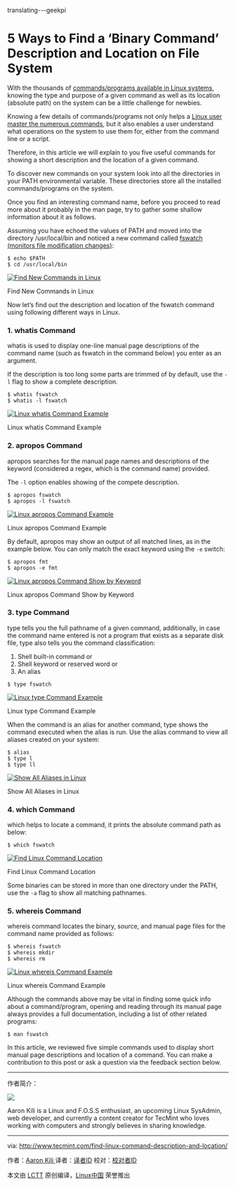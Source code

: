 translating---geekpi

5 Ways to Find a ‘Binary Command’ Description and Location on File System
============================================================

With the thousands of [commands/programs available in Linux systems][1], knowing the type and purpose of a given command as well as its location (absolute path) on the system can be a little challenge for newbies.

Knowing a few details of commands/programs not only helps a [Linux user master the numerous commands][2], but it also enables a user understand what operations on the system to use them for, either from the command line or a script.

Therefore, in this article we will explain to you five useful commands for showing a short description and the location of a given command.

To discover new commands on your system look into all the directories in your PATH environmental variable. These directories store all the installed commands/programs on the system.

Once you find an interesting command name, before you proceed to read more about it probably in the man page, try to gather some shallow information about it as follows.

Assuming you have echoed the values of PATH and moved into the directory /usr/local/bin and noticed a new command called [fswatch (monitors file modification changes)][3]:

```
$ echo $PATH
$ cd /usr/local/bin
```
[
 ![Find New Commands in Linux](http://www.tecmint.com/wp-content/uploads/2017/01/Find-New-Commands-in-Linux.png) 
][4]

Find New Commands in Linux

Now let’s find out the description and location of the fswatch command using following different ways in Linux.

### 1\. whatis Command

whatis is used to display one-line manual page descriptions of the command name (such as fswatch in the command below) you enter as an argument.

If the description is too long some parts are trimmed of by default, use the `-l` flag to show a complete description.

```
$ whatis fswatch
$ whatis -l fswatch
```
[
 ![Linux whatis Command Example](http://www.tecmint.com/wp-content/uploads/2017/01/Whatis-Command-Example.png) 
][5]

Linux whatis Command Example

### 2\. apropos Command

apropos searches for the manual page names and descriptions of the keyword (considered a regex, which is the command name) provided.

The `-l` option enables showing of the compete description.

```
$ apropos fswatch 
$ apropos -l fswatch
```
[
 ![Linux apropos Command Example](http://www.tecmint.com/wp-content/uploads/2017/01/Linux-apropos-Command-Example.png) 
][6]

Linux apropos Command Example

By default, apropos may show an output of all matched lines, as in the example below. You can only match the exact keyword using the `-e` switch:

```
$ apropos fmt
$ apropos -e fmt
```
[
 ![Linux apropos Command Show by Keyword](http://www.tecmint.com/wp-content/uploads/2017/01/Linux-apropos-Command-Keyword-Example.png) 
][7]

Linux apropos Command Show by Keyword

### 3\. type Command

type tells you the full pathname of a given command, additionally, in case the command name entered is not a program that exists as a separate disk file, type also tells you the command classification:

1.  Shell built-in command or
2.  Shell keyword or reserved word or
3.  An alias

```
$ type fswatch 
```
[
 ![Linux type Command Example](http://www.tecmint.com/wp-content/uploads/2017/01/Linux-type-Command-Example.png) 
][8]

Linux type Command Example

When the command is an alias for another command, type shows the command executed when the alias is run. Use the alias command to view all aliases created on your system:

```
$ alias
$ type l
$ type ll
```
[
 ![Show All Aliases in Linux](http://www.tecmint.com/wp-content/uploads/2017/01/Show-All-Aliases-in-Linux.png) 
][9]

Show All Aliases in Linux

### 4\. which Command

which helps to locate a command, it prints the absolute command path as below:

```
$ which fswatch 
```
[
 ![Find Linux Command Location](http://www.tecmint.com/wp-content/uploads/2017/01/Find-Linux-Command-Location.png) 
][10]

Find Linux Command Location

Some binaries can be stored in more than one directory under the PATH, use the `-a` flag to show all matching pathnames.

### 5\. whereis Command

whereis command locates the binary, source, and manual page files for the command name provided as follows:

```
$ whereis fswatch
$ whereis mkdir 
$ whereis rm
```
[
 ![Linux whereis Command Example](http://www.tecmint.com/wp-content/uploads/2017/01/Linux-whereis-Command-Example.png) 
][11]

Linux whereis Command Example

Although the commands above may be vital in finding some quick info about a command/program, opening and reading through its manual page always provides a full documentation, including a list of other related programs:

```
$ man fswatch
```

In this article, we reviewed five simple commands used to display short manual page descriptions and location of a command. You can make a contribution to this post or ask a question via the feedback section below.

--------------------------------------------------------------------------------

作者简介：

![](http://1.gravatar.com/avatar/4e444ab611c7b8c7bcb76e58d2e82ae0?s=128&d=blank&r=g)

Aaron Kili is a Linux and F.O.S.S enthusiast, an upcoming Linux SysAdmin, web developer, and currently a content creator for TecMint who loves working with computers and strongly believes in sharing knowledge.

--------------------------------------------------------------------------------
via: http://www.tecmint.com/find-linux-command-description-and-location/

作者：[Aaron Kili ][a]
译者：[译者ID](https://github.com/译者ID)
校对：[校对者ID](https://github.com/校对者ID)

本文由 [LCTT](https://github.com/LCTT/TranslateProject) 原创编译，[Linux中国](https://linux.cn/) 荣誉推出

[a]:http://www.tecmint.com/author/aaronkili/
[1]:http://www.tecmint.com/category/top-tools/
[2]:http://www.tecmint.com/tag/linux-tricks/
[3]:http://www.tecmint.com/fswatch-monitors-files-and-directory-changes-modifications-in-linux/
[4]:http://www.tecmint.com/wp-content/uploads/2017/01/Find-New-Commands-in-Linux.png
[5]:http://www.tecmint.com/wp-content/uploads/2017/01/Whatis-Command-Example.png
[6]:http://www.tecmint.com/wp-content/uploads/2017/01/Linux-apropos-Command-Example.png
[7]:http://www.tecmint.com/wp-content/uploads/2017/01/Linux-apropos-Command-Keyword-Example.png
[8]:http://www.tecmint.com/wp-content/uploads/2017/01/Linux-type-Command-Example.png
[9]:http://www.tecmint.com/wp-content/uploads/2017/01/Show-All-Aliases-in-Linux.png
[10]:http://www.tecmint.com/wp-content/uploads/2017/01/Find-Linux-Command-Location.png
[11]:http://www.tecmint.com/wp-content/uploads/2017/01/Linux-whereis-Command-Example.png
